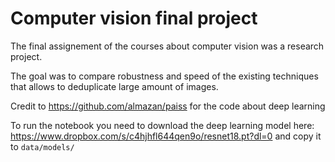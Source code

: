 # Computer vision final project
 
The final assignement of the courses about computer vision was a research project.

The goal was to compare robustness and speed of the existing techniques that allows to 
deduplicate large amount of images. 


Credit to https://github.com/almazan/paiss for the code about deep learning

To run the notebook you need to download the deep learning model here: https://www.dropbox.com/s/c4hjhfl644qen9o/resnet18.pt?dl=0
and copy it to `data/models/`
